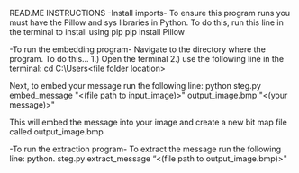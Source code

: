 READ.ME
INSTRUCTIONS
-Install imports-
To ensure this program runs you must have the Pillow and sys libraries in Python.
To do this, run this line in the terminal to install using pip
	pip install Pillow

-To run the embedding program-
Navigate to the directory where the program.
To do this...
	1.) Open the terminal 
	2.) use the following line in the terminal:
    		cd C:\Users\<file folder location>

Next, to embed your message run the following line:
    python steg.py embed_message "<(file path to input_image)>" output_image.bmp "<(your message)>"

This will embed the message into your image and create a new bit map file called output_image.bmp

-To run the extraction program-
To extract the message run the following line: 
    python. steg.py extract_message “<(file path to output_image.bmp)>"
